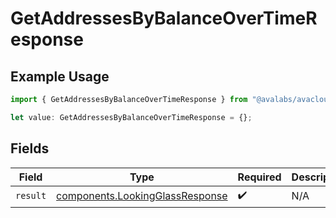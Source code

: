 # GetAddressesByBalanceOverTimeResponse

## Example Usage

```typescript
import { GetAddressesByBalanceOverTimeResponse } from "@avalabs/avacloud-sdk/models/operations";

let value: GetAddressesByBalanceOverTimeResponse = {};
```

## Fields

| Field                                                                              | Type                                                                               | Required                                                                           | Description                                                                        |
| ---------------------------------------------------------------------------------- | ---------------------------------------------------------------------------------- | ---------------------------------------------------------------------------------- | ---------------------------------------------------------------------------------- |
| `result`                                                                           | [components.LookingGlassResponse](../../models/components/lookingglassresponse.md) | :heavy_check_mark:                                                                 | N/A                                                                                |